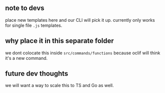 ## note to devs

place new templates here and our CLI will pick it up. currently only works for single file `.js` templates.

## why place it in this separate folder

we dont colocate this inside `src/commands/functions` because oclif will think it's a new command.

## future dev thoughts

we will want a way to scale this to TS and Go as well.
